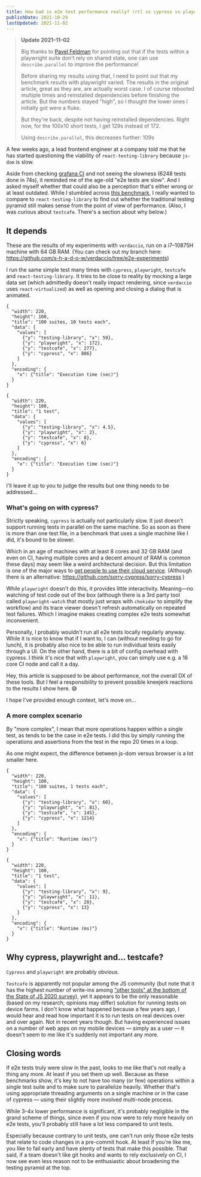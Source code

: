 ```yaml
---
title: How bad is e2e test performance really? (rtl vs cypress vs playwright vs testcafe)
publishDate: 2021-10-29
lastUpdated: 2021-11-02
---
```


> **Update 2021–11–02**
>
> Big thanks to [Pavel Feldman](https://medium.com/@pavel.feldman/try-replacing-test-describe-with-test-describe-parallel-in-playwright-tests-ec9176c6bd2a?source=responses-----bfc5c0d06d57----1-----------------------------------) for pointing out that if the tests within a playwright suite don't rely on shared state, one can use `describe.parallel` to improve the performance!
> 
> Before sharing my results using that, I need to point out that my benchmark results with playwright varied. The results in the original article, great as they are, are actually worst case. I of course rebooted multiple times and reinstalled dependencies before finishing the article. But the numbers stayed "high", so I thought the lower ones I initially got were a fluke.
> 
> But they're back, despite not having reinstalled dependencies. Right now, for the 100x10 short tests, I get 129s instead of 172.
> 
> Using `describe.parallel`, this decreases further: 109s

A few weeks ago, a lead frontend engineer at a company told me that he has started questioning the viability of `react-testing-library` because `js-dom` is slow.

Aside from checking [grafana CI](https://drone.grafana.net/grafana/grafana/35841/1/12) and not seeing the slowness (6248 tests done in 74s), it reminded me of the age-old "e2e tests are slow". And I asked myself whether that could also be a perception that's either wrong or at least outdated. While I stumbled across [this benchmark](https://blog.checklyhq.com/cypress-vs-selenium-vs-playwright-vs-puppeteer-speed-comparison/), I really wanted to compare to `react-testing-library` to find out whether the traditional testing pyramid still makes sense from the point of view of performance. (Also, I was curious about `testcafe`. There's a section about why below.)

## It depends

These are the results of my experiments with `verdaccio`, run on a i7–10875H machine with 64 GB RAM. (You can check out my branch here: https://github.com/s-h-a-d-o-w/verdaccio/tree/e2e-experiments)

I run the same simple test many times with `cypress`, `playwright`, `testcafe` and `react-testing-library`. It tries to be close to reality by mocking a large data set (which admittedly doesn't really impact rendering, since `verdaccio` uses `react-virtualized`) as well as opening and closing a dialog that is animated.

```kroki type=vegalite
{
  "width": 220,
  "height": 100,
  "title": "100 suites, 10 tests each",
  "data": {
    "values": [
      {"y": "testing-library", "x": 59},
      {"y": "playwright", "x": 172},
      {"y": "testcafe", "x": 277},
      {"y": "cypress", "x": 806}
    ]
  },
  "encoding": {
    "x": {"title": "Execution time (sec)"}
  }
}
```

```kroki type=vegalite
{
  "width": 220,
  "height": 100,
  "title": "1 test",
  "data": {
    "values": [
      {"y": "testing-library", "x": 4.5},
      {"y": "playwright", "x": 2},
      {"y": "testcafe", "x": 8},
      {"y": "cypress", "x": 6}
    ]
  },
  "encoding": {
    "x": {"title": "Execution time (sec)"}
  }
}
```

I'll leave it up to you to judge the results but one thing needs to be addressed…

### What's going on with cypress?

Strictly speaking, `cypress` is actually not particularly slow. It just doesn't support running tests in parallel on the same machine. So as soon as there is more than one test file, in a benchmark that uses a single machine like I did, it's bound to be slower.

Which in an age of machines with at least 8 cores and 32 GB RAM (and even on CI, having multiple cores and a decent amount of RAM is common these days) may seem like a weird architectural decision. But this limitation is one of the major ways to [get people to use their cloud service](https://docs.cypress.io/guides/guides/parallelization#Overview). (Although there is an alternative: https://github.com/sorry-cypress/sorry-cypress )

While `playwright` doesn't do this, it provides little interactivity. Meaning—no watching of test code out of the box (although there is a 3rd party tool called `playwright-watch` that mostly just wraps with `chokidar` to simplify the workflow) and its trace viewer doesn't refresh automatically on repeated test failures. Which I imagine makes creating complex e2e tests somewhat inconvenient.

Personally, I probably wouldn't run all e2e tests locally regularly anyway. While it is nice to know that if I want to, I can (without needing to go for lunch), it is probably also nice to be able to run individual tests easily through a UI. On the other hand, there is a bit of config overhead with cypress. I think it's nice that with `playwright`, you can simply use e.g. a 16 core CI node and call it a day.

Hey, this article is supposed to be about performance, not the overall DX of these tools. But I feel a responsibility to prevent possible kneejerk reactions to the results I show here. 😅

I hope I've provided enough context, let's move on…

### A more complex scenario

By "more complex", I mean that more operations happen within a single test, as tends to be the case in e2e tests. I did this by simply running the operations and assertions from the test in the repo 20 times in a loop.

As one might expect, the difference between js-dom versus browser is a lot smaller here.

```kroki type=vegalite
{
  "width": 220,
  "height": 100,
  "title": "100 suites, 1 tests each",
  "data": {
    "values": [
      {"y": "testing-library", "x": 60},
      {"y": "playwright", "x": 81},
      {"y": "testcafe", "x": 145},
      {"y": "cypress", "x": 1214}
    ]
  },
  "encoding": {
    "x": {"title": "Runtime (ms)"}
  }
}
```

```kroki type=vegalite
{
  "width": 220,
  "height": 100,
  "title": "1 test",
  "data": {
    "values": [
      {"y": "testing-library", "x": 9},
      {"y": "playwright", "x": 11},
      {"y": "testcafe", "x": 20},
      {"y": "cypress", "x": 13}
    ]
  },
  "encoding": {
    "x": {"title": "Runtime (ms)"}
  }
}
```

## Why cypress, playwright and... testcafe?

`Cypress` and `playwright` are probably obvious.

`Testcafe` is apparently not popular among the JS community (but note that it has the highest number of write-ins among ["other tools" at the bottom of the State of JS 2020 survey](https://2020.stateofjs.com/en-US/technologies/testing/)), yet it appears to be the only reasonable (based on my research; opinions may differ) solution for running tests on device farms. I don't know what happened because a few years ago, I would hear and read how important it is to run tests on real devices over and over again. Not in recent years though. But having experienced issues on a number of web apps on my mobile devices — simply as a user — it doesn't seem to me like it's suddenly not important any more.

## Closing words

If e2e tests truly were slow in the past, looks to me like that's not really a thing any more. At least if you set them up well. Because as these benchmarks show, it's key to not have too many (or few) operations within a single test suite and to make sure to parallelize heavily. Whether that's using appropriate threading arguments on a single machine or in the case of cypress — using their slightly more involved multi-node process.

While 3–4x lower performance is significant, it's probably negligible in the grand scheme of things, since even if you now were to rely more heavily on e2e tests, you'll probably still have a lot less compared to unit tests.

Especially because contrary to unit tests, one can't run only those e2e tests that relate to code changes in a pre-commit hook. At least if you're like me, you like to fail early and have plenty of tests that make this possible. That said, if a team doesn't like git hooks and wants to rely exclusively on CI, I now see even less reason not to be enthusiastic about broadening the testing pyramid at the top.
